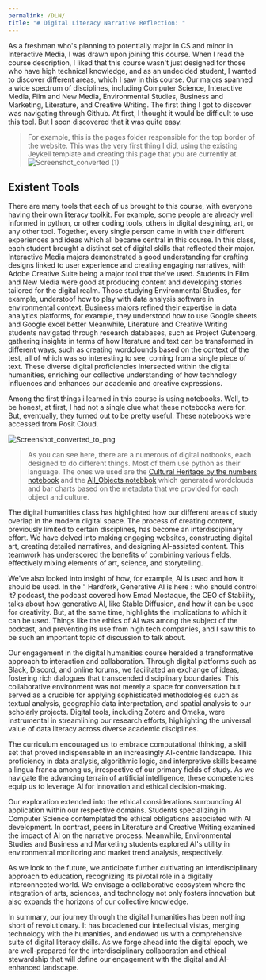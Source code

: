 ```yaml
---
permalink: /DLN/
title: "# Digital Literacy Narrative Reflection: "
---
```




As a freshman who's planning to potentially major in CS and minor in Interactive Media, I was drawn upon joining this course. When I read the course description, I liked that this course wasn't just designed for those who have high technical knowledge, and as an undecided student, I wanted to discover different areas, which I saw in this course. Our majors spanned a wide spectrum of disciplines, including Computer Science, Interactive Media, Film and New Media, Environmental Studies, Business and Marketing, Literature, and Creative Writing. The first thing I got to discover was navigating through Github. At first, I thought it would be difficult to use this tool. But I soon discovered that it was quite easy.

> For example, this is the pages folder responsible for the top border of the website. This was the very first thing I did, using the existing Jeykell template and creating this page that you are currently at.
> ![Screenshot_converted (1)](https://github.com/ShathaIDH/ShathaIDH.github.io/assets/158850618/27152021-15bd-422c-97e2-65f5d1a5bedd)


## Existent Tools
There are many tools that each of us brought to this course, with everyone having their own literacy toolkit. For example, some people are already well informed in python, or other coding tools, others in digital desgining, art, or any other tool. Together, every single person came in with their different experiences and ideas which all became central in this course. In this class, each student brought a distinct set of digital skills that reflected their major. Interactive Media majors demonstrated a good understanding for crafting designs linked to user experience and creating engaging narratives, with Adobe Creative Suite being a major tool that the've used. Students in  Film and New Media were good at producing content and developing stories tailored for the digital realm. Those studying Environmental Studies, for example, understoof how to play with data analysis software in environmental context. Business  majors refined their expertise in data analytics platforms, for example, they understood how to use Google sheets and Google excel better Meanwhile, Literature and Creative Writing students navigated through research databases, such as Project Gutenberg, gathering insights in terms of how literature and text can be transformed in different ways, such as creating wordclounds based on the context of the test, all of which was so interesting to see, coming from a single piece of text. These diverse digital proficiencies intersected within the digital humanities, enriching our collective understanding of how technology influences and enhances our academic and creative expressions.


Among the first things i learned in this course is using notebooks. Well, to be honest, at first, I had not a single clue what these notebooks were for. But, eventually, they turned out to be pretty useful. These notebooks were accessed from Posit Cloud.

![Screenshot_converted_to_png](https://github.com/ShathaIDH/ShathaIDH.github.io/assets/158850618/7dcefe83-e33a-46aa-bef2-9302c133d60d)

> As you can see here, there are a numerous of digital notbooks, each designed to do different things. Most of them use python as their language. The ones we used are the [Cultural Heritage by the numbers notebook]( https://posit.cloud/spaces/332546/content/7584420) and the [ All_Objects notebbok](https://posit.cloud/spaces/332546/content/7584420) which generated wordclouds and bar charts based on the metadata that we provided for each object and culture.

The digital humanities class has highlighted how our different areas of study overlap in the modern digital space. The process of creating content, previously limited to certain disciplines, has become an interdisciplinary effort. We have delved into making engaging websites, constructing digital art, creating detailed narratives, and designing AI-assisted content. This teamwork has underscored the benefits of combining various fields, effectively mixing elements of art, science, and storytelling.

We've also looked into insight of how, for example, AI is used and how it should be used. In the " Hardfork, Generative AI is here : who should control it? podcast, the podcast covered how Emad Mostaque, the CEO of Stability, talks about how generative AI, like Stable Diffusion, and how it can be used for creativity. But, at the same time, highlights the implications to which it can be used. Things like the ethics of AI was among the subject of the podcast, and preventing its use from high tech companies,  and I saw this to be such an important topic of discussion to talk about. 


Our engagement in the digital humanities course heralded a transformative approach to interaction and collaboration. Through digital platforms such as Slack, Discord, and online forums, we facilitated an exchange of ideas, fostering rich dialogues that transcended disciplinary boundaries. This collaborative environment was not merely a space for conversation but served as a crucible for applying sophisticated methodologies such as textual analysis, geographic data interpretation, and spatial analysis to our scholarly projects. Digital tools, including Zotero and Omeka, were instrumental in streamlining our research efforts, highlighting the universal value of data literacy across diverse academic disciplines.

The curriculum encouraged us to embrace computational thinking, a skill set that proved indispensable in an increasingly AI-centric landscape. This proficiency in data analysis, algorithmic logic, and interpretive skills became a lingua franca among us, irrespective of our primary fields of study. As we navigate the advancing terrain of artificial intelligence, these competencies equip us to leverage AI for innovation and ethical decision-making.

Our exploration extended into the ethical considerations surrounding AI application within our respective domains. Students specializing in Computer Science contemplated the ethical obligations associated with AI development. In contrast, peers in Literature and Creative Writing examined the impact of AI on the narrative process. Meanwhile, Environmental Studies and Business and Marketing students explored AI's utility in environmental monitoring and market trend analysis, respectively.

As we look to the future, we anticipate further cultivating an interdisciplinary approach to education, recognizing its pivotal role in a digitally interconnected world. We envisage a collaborative ecosystem where the integration of arts, sciences, and technology not only fosters innovation but also expands the horizons of our collective knowledge.

In summary, our journey through the digital humanities has been nothing short of revolutionary. It has broadened our intellectual vistas, merging technology with the humanities, and endowed us with a comprehensive suite of digital literacy skills. As we forge ahead into the digital epoch, we are well-prepared for the interdisciplinary collaboration and ethical stewardship that will define our engagement with the digital and AI-enhanced landscape.



 
